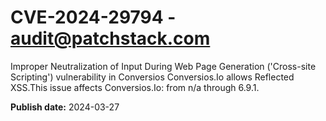 # CVE-2024-29794 - audit@patchstack.com

Improper Neutralization of Input During Web Page Generation ('Cross-site Scripting') vulnerability in Conversios Conversios.Io allows Reflected XSS.This issue affects Conversios.Io: from n/a through 6.9.1.



**Publish date:** 2024-03-27
